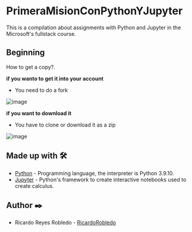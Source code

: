 # PrimeraMisionConPythonYJupyter
This is a compilation about assignments with Python and Jupyter in the Microsoft's fullstack course.

## Beginning
How to get a copy?.

**if you wanto to get it into your account**

- You need to do a fork

![image](https://user-images.githubusercontent.com/71153047/125987904-e2dcda5b-f4fe-43ba-ae56-59d2662fce1e.png)


**if you want to download it**
- You have to clone or download it as a zip

![image](https://user-images.githubusercontent.com/71153047/125989840-f593d0ea-67df-4441-bda9-51ee9e017d29.png)

## Made up with 🛠️
- [Python](https://www.python.org/downloads/) - Programming language, the interpreter is Python 3.9.10.
- [Jupyter](https://jupyter.org/) - Python's framework to create interactive notebooks used to create calculus.

## Author ✒️
- Ricardo Reyes Robledo - [RicardoRobledo](https://github.com/RicardoRobledo)
